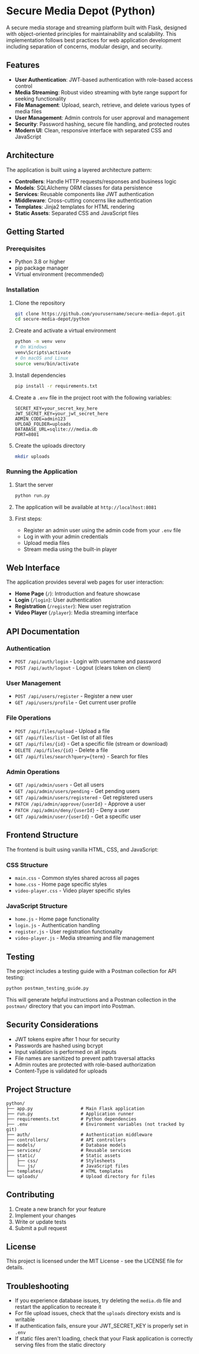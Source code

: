 # Secure Media Depot (Python)

A secure media storage and streaming platform built with Flask, designed with object-oriented principles for maintainability and scalability. This implementation follows best practices for web application development including separation of concerns, modular design, and security.

## Features

- **User Authentication**: JWT-based authentication with role-based access control
- **Media Streaming**: Robust video streaming with byte range support for seeking functionality
- **File Management**: Upload, search, retrieve, and delete various types of media files
- **User Management**: Admin controls for user approval and management
- **Security**: Password hashing, secure file handling, and protected routes
- **Modern UI**: Clean, responsive interface with separated CSS and JavaScript

## Architecture

The application is built using a layered architecture pattern:

- **Controllers**: Handle HTTP requests/responses and business logic
- **Models**: SQLAlchemy ORM classes for data persistence
- **Services**: Reusable components like JWT authentication
- **Middleware**: Cross-cutting concerns like authentication
- **Templates**: Jinja2 templates for HTML rendering
- **Static Assets**: Separated CSS and JavaScript files

## Getting Started

### Prerequisites

- Python 3.8 or higher
- pip package manager
- Virtual environment (recommended)

### Installation

1. Clone the repository
   ```bash
   git clone https://github.com/yourusername/secure-media-depot.git
   cd secure-media-depot/python
   ```

2. Create and activate a virtual environment
   ```bash
   python -m venv venv
   # On Windows
   venv\Scripts\activate
   # On macOS and Linux
   source venv/bin/activate
   ```

3. Install dependencies
   ```bash
   pip install -r requirements.txt
   ```

4. Create a `.env` file in the project root with the following variables:
   ```
   SECRET_KEY=your_secret_key_here
   JWT_SECRET_KEY=your_jwt_secret_here
   ADMIN_CODE=admin123
   UPLOAD_FOLDER=uploads
   DATABASE_URL=sqlite:///media.db
   PORT=8081
   ```

5. Create the uploads directory
   ```bash
   mkdir uploads
   ```

### Running the Application

1. Start the server
   ```bash
   python run.py
   ```

2. The application will be available at `http://localhost:8081`

3. First steps:
   - Register an admin user using the admin code from your `.env` file
   - Log in with your admin credentials
   - Upload media files
   - Stream media using the built-in player

## Web Interface

The application provides several web pages for user interaction:

- **Home Page** (`/`): Introduction and feature showcase
- **Login** (`/login`): User authentication
- **Registration** (`/register`): New user registration
- **Video Player** (`/player`): Media streaming interface

## API Documentation

### Authentication

- `POST /api/auth/login` - Login with username and password
- `POST /api/auth/logout` - Logout (clears token on client)

### User Management

- `POST /api/users/register` - Register a new user
- `GET /api/users/profile` - Get current user profile

### File Operations

- `POST /api/files/upload` - Upload a file
- `GET /api/files/list` - Get list of all files
- `GET /api/files/{id}` - Get a specific file (stream or download)
- `DELETE /api/files/{id}` - Delete a file
- `GET /api/files/search?query={term}` - Search for files

### Admin Operations

- `GET /api/admin/users` - Get all users
- `GET /api/admin/users/pending` - Get pending users
- `GET /api/admin/users/registered` - Get registered users
- `PATCH /api/admin/approve/{userId}` - Approve a user
- `PATCH /api/admin/deny/{userId}` - Deny a user
- `GET /api/admin/user/{userId}` - Get a specific user

## Frontend Structure

The frontend is built using vanilla HTML, CSS, and JavaScript:

### CSS Structure

- `main.css` - Common styles shared across all pages
- `home.css` - Home page specific styles
- `video-player.css` - Video player specific styles

### JavaScript Structure

- `home.js` - Home page functionality
- `login.js` - Authentication handling
- `register.js` - User registration functionality
- `video-player.js` - Media streaming and file management

## Testing

The project includes a testing guide with a Postman collection for API testing:

```bash
python postman_testing_guide.py
```

This will generate helpful instructions and a Postman collection in the `postman/` directory that you can import into Postman.

## Security Considerations

- JWT tokens expire after 1 hour for security
- Passwords are hashed using bcrypt
- Input validation is performed on all inputs
- File names are sanitized to prevent path traversal attacks
- Admin routes are protected with role-based authorization
- Content-Type is validated for uploads

## Project Structure

```
python/
├── app.py                  # Main Flask application
├── run.py                  # Application runner
├── requirements.txt        # Python dependencies
├── .env                    # Environment variables (not tracked by git)
├── auth/                   # Authentication middleware
├── controllers/            # API controllers
├── models/                 # Database models
├── services/               # Reusable services
├── static/                 # Static assets
│   ├── css/                # Stylesheets
│   └── js/                 # JavaScript files
├── templates/              # HTML templates
└── uploads/                # Upload directory for files
```

## Contributing

1. Create a new branch for your feature
2. Implement your changes
3. Write or update tests
4. Submit a pull request

## License

This project is licensed under the MIT License - see the LICENSE file for details.

## Troubleshooting

- If you experience database issues, try deleting the `media.db` file and restart the application to recreate it
- For file upload issues, check that the `uploads` directory exists and is writable
- If authentication fails, ensure your JWT_SECRET_KEY is properly set in `.env`
- If static files aren't loading, check that your Flask application is correctly serving files from the static directory